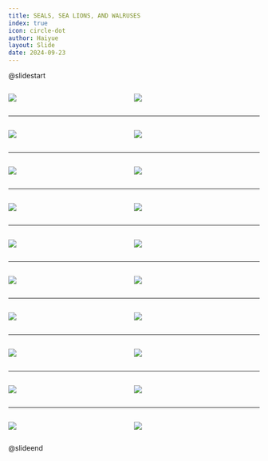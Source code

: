 ```yaml
---
title: SEALS, SEA LIONS, AND WALRUSES
index: true
icon: circle-dot
author: Haiyue
layout: Slide
date: 2024-09-23
---
```

 
@slidestart

<div style="display:flex">
<div style="flex:1">

![](https://raw.githubusercontent.com/yclord/reading/refs/heads/master/english/Level-P/SEALS,%20SEA%20LIONS,%20AND%20WALRUSES/001.webp)
</div>
<div style="flex:1">

![](https://raw.githubusercontent.com/yclord/reading/refs/heads/master/english/Level-P/SEALS,%20SEA%20LIONS,%20AND%20WALRUSES/002.webp)
</div>
</div>

---

<div style="display:flex">
<div style="flex:1">

![](https://raw.githubusercontent.com/yclord/reading/refs/heads/master/english/Level-P/SEALS,%20SEA%20LIONS,%20AND%20WALRUSES/003.webp)
</div>
<div style="flex:1">

![](https://raw.githubusercontent.com/yclord/reading/refs/heads/master/english/Level-P/SEALS,%20SEA%20LIONS,%20AND%20WALRUSES/004.webp)
</div>
</div>

---

<div style="display:flex">
<div style="flex:1">

![](https://raw.githubusercontent.com/yclord/reading/refs/heads/master/english/Level-P/SEALS,%20SEA%20LIONS,%20AND%20WALRUSES/005.webp)
</div>
<div style="flex:1">

![](https://raw.githubusercontent.com/yclord/reading/refs/heads/master/english/Level-P/SEALS,%20SEA%20LIONS,%20AND%20WALRUSES/006.webp)
</div>
</div>

---

<div style="display:flex">
<div style="flex:1">

![](https://raw.githubusercontent.com/yclord/reading/refs/heads/master/english/Level-P/SEALS,%20SEA%20LIONS,%20AND%20WALRUSES/007.webp)
</div>
<div style="flex:1">

![](https://raw.githubusercontent.com/yclord/reading/refs/heads/master/english/Level-P/SEALS,%20SEA%20LIONS,%20AND%20WALRUSES/008.webp)
</div>
</div>

---

<div style="display:flex">
<div style="flex:1">

![](https://raw.githubusercontent.com/yclord/reading/refs/heads/master/english/Level-P/SEALS,%20SEA%20LIONS,%20AND%20WALRUSES/009.webp)
</div>
<div style="flex:1">

![](https://raw.githubusercontent.com/yclord/reading/refs/heads/master/english/Level-P/SEALS,%20SEA%20LIONS,%20AND%20WALRUSES/010.webp)
</div>
</div>

---

<div style="display:flex">
<div style="flex:1">

![](https://raw.githubusercontent.com/yclord/reading/refs/heads/master/english/Level-P/SEALS,%20SEA%20LIONS,%20AND%20WALRUSES/011.webp)
</div>
<div style="flex:1">

![](https://raw.githubusercontent.com/yclord/reading/refs/heads/master/english/Level-P/SEALS,%20SEA%20LIONS,%20AND%20WALRUSES/012.webp)
</div>
</div>

---

<div style="display:flex">
<div style="flex:1">

![](https://raw.githubusercontent.com/yclord/reading/refs/heads/master/english/Level-P/SEALS,%20SEA%20LIONS,%20AND%20WALRUSES/013.webp)
</div>
<div style="flex:1">

![](https://raw.githubusercontent.com/yclord/reading/refs/heads/master/english/Level-P/SEALS,%20SEA%20LIONS,%20AND%20WALRUSES/014.webp)
</div>
</div>

---

<div style="display:flex">
<div style="flex:1">

![](https://raw.githubusercontent.com/yclord/reading/refs/heads/master/english/Level-P/SEALS,%20SEA%20LIONS,%20AND%20WALRUSES/015.webp)
</div>
<div style="flex:1">

![](https://raw.githubusercontent.com/yclord/reading/refs/heads/master/english/Level-P/SEALS,%20SEA%20LIONS,%20AND%20WALRUSES/016.webp)
</div>
</div>

---

<div style="display:flex">
<div style="flex:1">

![](https://raw.githubusercontent.com/yclord/reading/refs/heads/master/english/Level-P/SEALS,%20SEA%20LIONS,%20AND%20WALRUSES/017.webp)
</div>
<div style="flex:1">

![](https://raw.githubusercontent.com/yclord/reading/refs/heads/master/english/Level-P/SEALS,%20SEA%20LIONS,%20AND%20WALRUSES/018.webp)
</div>
</div>

---

<div style="display:flex">
<div style="flex:1">

![](https://raw.githubusercontent.com/yclord/reading/refs/heads/master/english/Level-P/SEALS,%20SEA%20LIONS,%20AND%20WALRUSES/019.webp)
</div>
<div style="flex:1">

![](https://raw.githubusercontent.com/yclord/reading/refs/heads/master/english/Level-P/SEALS,%20SEA%20LIONS,%20AND%20WALRUSES/020.webp)
</div>
</div>

@slideend